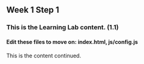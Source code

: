 ## Week 1 Step 1

### This is the Learning Lab content. (1.1)

#### Edit these files to move on: index.html, js/config.js

This is the content continued.
